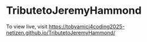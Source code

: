 # TributetoJeremyHammond
To view live, visit https://tobyamici4coding2025-netizen.github.io/TributetoJeremyHammond/
